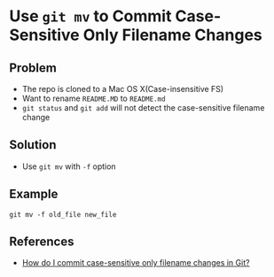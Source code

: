 # Use `git mv` to Commit Case-Sensitive Only Filename Changes

## Problem
* The repo is cloned to a Mac OS X(Case-insensitive FS)
* Want to rename `README.MD` to `README.md`
* `git status` and `git add` will not detect the case-sensitive filename change

## Solution
* Use `git mv` with `-f` option

## Example
```
git mv -f old_file new_file
```

## References
* [How do I commit case-sensitive only filename changes in Git?](https://stackoverflow.com/questions/17683458/how-do-i-commit-case-sensitive-only-filename-changes-in-git)

